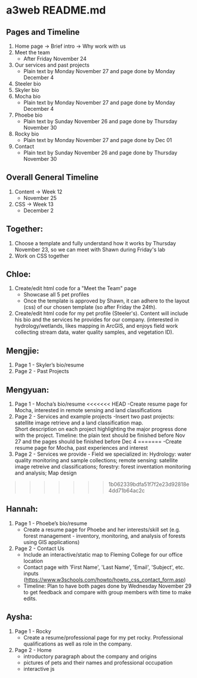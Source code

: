 # a3web README.md

## Pages and Timeline

1. Home page
   -> Brief intro
   -> Why work with us
2. Meet the team
   - After Friday November 24
3. Our services and past projects
   - Plain text by Monday November 27 and page done by Monday December 4
4. Steeler bio
5. Skyler bio
6. Mocha bio
   - Plain text by Monday November 27 and page done by Monday December 4
7. Phoebe bio
   - Plain text by Sunday November 26 and page done by Thursday November 30
8. Rocky bio
   - Plain text by Monday November 27 and page done by Dec 01
9. Contact
   - Plain text by Sunday November 26 and page done by Thursday November 30

## Overall General Timeline

1. Content -> Week 12
   - November 25
2. CSS -> Week 13
   - December 2

## Together:

1. Choose a template and fully understand how it works by Thursday November 23, so we can meet with Shawn during Friday's lab
1. Work on CSS together

## Chloe:

1. Create/edit html code for a "Meet the Team" page
   - Showcase all 5 pet profiles
   - Once the template is approved by Shawn, it can adhere to the layout (css) of our chosen template (so after Friday the 24th).
2. Create/edit html code for my pet profile (Steeler's). Content will include his bio and the services he provides for our company. (interested in hydrology/wetlands, likes mapping in ArcGIS, and enjoys field work collecting stream data, water quality samples, and vegetation ID).

## Mengjie:

1. Page 1 - Skyler’s bio/resume
1. Page 2 - Past Projects

## Mengyuan:

1. Page 1 - Mocha’s bio/resume
<<<<<<< HEAD
   -Create resume page for Mocha, interested in remote sensing and land classifications
1. Page 2 - Services and example projects
   -Insert two past projects: satellite image retrieve and a land classification map.  
    Short description on each project highlighting the major progress done with the project.
   Timeline: the plain text should be finished before Nov 27 and the pages should be finished before Dec 4
=======
            -Create resume page for Mocha, past experiences and interest 
1. Page 2 - Services we provide
            - Field we specialized in: Hydrology: water quality monitoring and sample collections; remote sensing: satellite image retreive and classifications; forestry: forest inventation monitoring and analysis; Map design
>>>>>>> 1b062339bdfa51f7f2e23d92818e4dd71b64ac2c

## Hannah:

1. Page 1 - Phoebe’s bio/resume
   - Create a resume page for Phoebe and her interests/skill set (e.g. forest management - inventory, monitoring, and analysis of forests using GIS applications)
1. Page 2 - Contact Us
   - Include an interactive/static map to Fleming College for our office location
   - Contact page with 'First Name', 'Last Name', 'Email', 'Subject', etc. inputs (https://www.w3schools.com/howto/howto_css_contact_form.asp)
   - Timeline: Plan to have both pages done by Wednesday November 29 to get feedback and compare with group members with time to make edits.

## Aysha:

1. Page 1 - Rocky
   - Create a resume/professional page for my pet rocky. Professional qualifications as well as role in the company.
1. Page 2 - Home
   - introductory paragraph about the company and origins
   - pictures of pets and their names and professional occupation
   - interactive js
